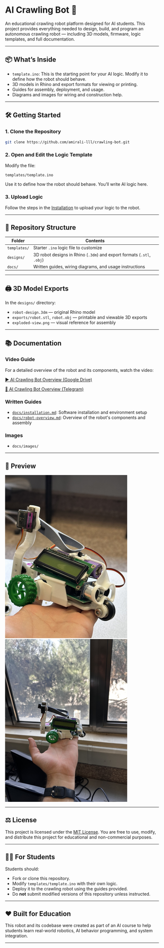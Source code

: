 
# AI Crawling Bot 🐛

An educational crawling robot platform designed for AI students. This project provides everything needed to design, build, and program an autonomous crawling robot — including 3D models, firmware, logic templates, and full documentation.

---

## 📦 What’s Inside

- `template.ino`: This is the starting point for your AI logic. Modify it to define how the robot should behave.
- 3D models in Rhino and export formats for viewing or printing.
- Guides for assembly, deployment, and usage.
- Diagrams and images for wiring and construction help.

---

## 🛠️ Getting Started

### 1. Clone the Repository

```bash
git clone https://github.com/amirali-lll/crawling-bot.git
```

### 2. Open and Edit the Logic Template

Modify the file:

```bash
templates/template.ino
```

Use it to define how the robot should behave. You’ll write AI logic here.

### 3. Upload Logic

Follow the steps in the [Installation](docs/installation.md) to upload your logic to the robot.

---

## 🧱 Repository Structure

| Folder | Contents |
|--------|----------|
| `templates/` | Starter `.ino` logic file to customize |
| `designs/` | 3D robot designs in Rhino (`.3dm`) and export formats (`.stl`, `.obj`) |
| `docs/` | Written guides, wiring diagrams, and usage instructions |

---

## 🖨️ 3D Model Exports

In the `designs/` directory:
- `robot-design.3dm` — original Rhino model
- `exports/robot.stl`, `robot.obj` — printable and viewable 3D exports
- `exploded-view.png` — visual reference for assembly

---

## 📚 Documentation

### Video Guide
For a detailed overview of the robot and its components, watch the video:

[▶️ AI Crawling Bot Overview (Google Drive)](https://drive.google.com/file/d/1TIa0ktaaaPdPyBMpJnHhDxLsFk6jlDfr/view?usp=share_link)

[🚀 AI Crawling Bot Overview (Telegram)](https://t.me/ai4032_iust/126)


### Written Guides

- [`docs/installation.md`](docs/installation.md): Software installation and environment setup
- [`docs/robot-overview.md`](docs/robot-overview.md): Overview of the robot's components and assembly


### Images

- `docs/images/`

---

## 📸 Preview

<img src="docs/images/robot-1.jpeg" alt="Exploded View" width="400"/>
<img src="docs/images/robot-2.jpeg" alt="Exploded View" width="400"/>

---

## ⚖️ License

This project is licensed under the [MIT License](LICENSE). You are free to use, modify, and distribute this project for educational and non-commercial purposes.

---

## 🙋‍♀️ For Students

Students should:
- Fork or clone this repository.
- Modify `templates/template.ino` with their own logic.
- Deploy it to the crawling robot using the guides provided.
- Do **not** submit modified versions of this repository unless instructed.

---

## ❤️ Built for Education

This robot and its codebase were created as part of an AI course to help students learn real-world robotics, AI behavior programming, and system integration.

---
